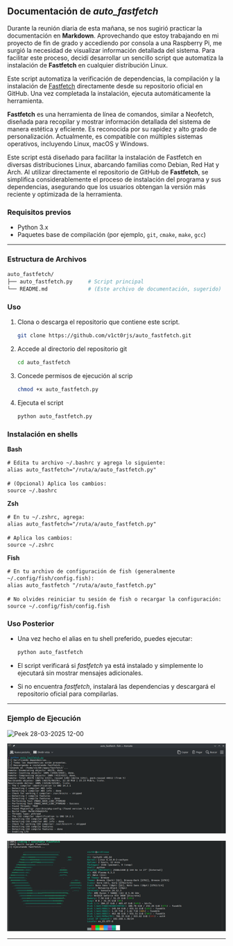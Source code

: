 ## Documentación de *auto_fastfetch*

Durante la reunión diaria de esta mañana, se nos sugirió practicar la documentación en **Markdown**. Aprovechando que estoy trabajando en mi proyecto de fin de grado y accediendo por consola a una Raspberry Pi, me surgió la necesidad de visualizar información detallada del sistema. Para facilitar este proceso, decidí desarrollar un sencillo script que automatiza la instalación de **Fastfetch** en cualquier distribución Linux.

Este script automatiza la verificación de dependencias, la compilación y la instalación de [Fastfetch](https://github.com/fastfetch-cli/fastfetch) directamente desde su repositorio oficial en GitHub. Una vez completada la instalación, ejecuta automáticamente la herramienta.

**Fastfetch** es una herramienta de línea de comandos, similar a Neofetch, diseñada para recopilar y mostrar información detallada del sistema de manera estética y eficiente. Es reconocida por su rapidez y alto grado de personalización. Actualmente, es compatible con múltiples sistemas operativos, incluyendo Linux, macOS y Windows.

Este script está diseñado para facilitar la instalación de Fastfetch en diversas distribuciones Linux, abarcando familias como Debian, Red Hat y Arch. Al utilizar directamente el repositorio de GitHub de **Fastfetch**, se simplifica considerablemente el proceso de instalación del programa y sus dependencias, asegurando que los usuarios obtengan la versión más reciente y optimizada de la herramienta.

### Requisitos previos

- Python 3.x
- Paquetes base de compilación (por ejemplo, `git`, `cmake`, `make`, `gcc`)

------

### Estructura de Archivos

```bash
auto_fastfetch/
├── auto_fastfetch.py     # Script principal
└── README.md             # (Este archivo de documentación, sugerido)
```



### Uso

 1. Clona o descarga el repositorio que contiene este script.

    ```bash
    git clone https://github.com/v1ct0rjs/auto_fastfetch.git
    ```

    

 2. Accede al directorio del repositorio git

    ```bash
    cd auto_fastfetch
    ```

    

 3. Concede permisos de ejecución al scrip

    ```bash
    chmod +x auto_fastfetch.py
    ```

    

 4. Ejecuta el script

    ```bash
    python auto_fastfetch.py
    ```

    

### Instalación en shells

**Bash**

```
# Edita tu archivo ~/.bashrc y agrega lo siguiente:
alias auto_fastfetch="/ruta/a/auto_fastfetch.py"

# (Opcional) Aplica los cambios:
source ~/.bashrc
```

**Zsh**

```
# En tu ~/.zshrc, agrega:
alias auto_fastfetch="/ruta/a/auto_fastfetch.py"

# Aplica los cambios:
source ~/.zshrc
```

**Fish**

```
# En tu archivo de configuración de fish (generalmente ~/.config/fish/config.fish):
alias auto_fastfetch "/ruta/a/auto_fastfetch.py"

# No olvides reiniciar tu sesión de fish o recargar la configuración:
source ~/.config/fish/config.fish
```

### Uso Posterior

- Una vez hecho el alias en tu shell preferido, puedes ejecutar:

  ```bash
  python auto_fastfetch
  ```

- El script verificará si *fastfetch* ya está instalado y simplemente lo ejecutará sin mostrar mensajes adicionales.

- Si no encuentra *fastfetch*, instalará las dependencias y descargará el repositorio oficial para compilarlas.

------

### Ejemplo de Ejecución

![Peek 28-03-2025 12-00](https://github.com/v1ct0rjs/auto_fastfetch/blob/main/Peek%2028-03-2025%2012-00.gif)

![image-20250328112122525](https://github.com/v1ct0rjs/auto_fastfetch/blob/main/image-20250328112122525.png)

![image-20250328112154565](https://github.com/v1ct0rjs/auto_fastfetch/blob/main/image-20250328112154565.png)



------